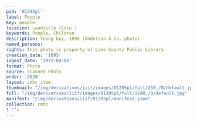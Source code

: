 ```yaml
---
pid: '01395pl'
label: People
key: people
location: Leadville (Colo.)
keywords: People, Children
description: Young boy, 1895 (Anderson & Co. photo)
named_persons: 
rights: This photo is property of Lake County Public Library.
creation_date: '1895'
ingest_date: '2021-04-06'
format: Photo
source: Scanned Photo
order: '3920'
layout: cmhc_item
thumbnail: "/img/derivatives/iiif/images/01395pl/full/250,/0/default.jpg"
full: "/img/derivatives/iiif/images/01395pl/full/1140,/0/default.jpg"
manifest: "/img/derivatives/iiif/01395pl/manifest.json"
collection: cmhc
! '': 
---
```

